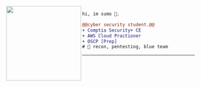 <img align="left" height="200" src="https://media.giphy.com/media/ao9DUiTKH60XS/giphy.gif"/>

```diff
hi, im sumo 🔮.

@@cyber security student.@@
+ Comptia Security+ CE
+ AWS Cloud Practioner
+ OSCP [Prep]
# 📖 recon, pentesting, blue team 
```
------





